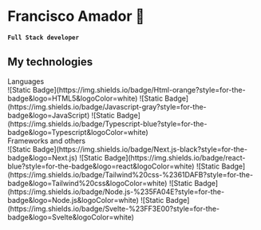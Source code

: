 <h1>Francisco Amador 🌌</h1>

**`Full Stack developer`**




<h2>My technologies</h2>
Languages
<br>
![Static Badge](https://img.shields.io/badge/Html-orange?style=for-the-badge&logo=HTML5&logoColor=white)
![Static Badge](https://img.shields.io/badge/Javascript-gray?style=for-the-badge&logo=JavaScript)
![Static Badge](https://img.shields.io/badge/Typescript-blue?style=for-the-badge&logo=Typescript&logoColor=white)
<br>
Frameworks and others
<br>
![Static Badge](https://img.shields.io/badge/Next.js-black?style=for-the-badge&logo=Next.js)
![Static Badge](https://img.shields.io/badge/react-blue?style=for-the-badge&logo=react&logoColor=white)
![Static Badge](https://img.shields.io/badge/Tailwind%20css-%2361DAFB?style=for-the-badge&logo=Tailwind%20css&logoColor=white)
![Static Badge](https://img.shields.io/badge/Node.js-%235FA04E?style=for-the-badge&logo=Node.js&logoColor=white)
![Static Badge](https://img.shields.io/badge/Svelte-%23FF3E00?style=for-the-badge&logo=Svelte&logoColor=white)

